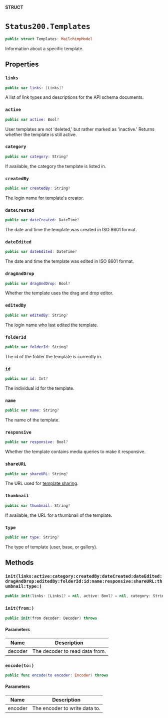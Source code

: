 **STRUCT**

# `Status200.Templates`

```swift
public struct Templates: MailchimpModel
```

Information about a specific template.

## Properties
### `links`

```swift
public var links: [Links]?
```

A list of link types and descriptions for the API schema documents.

### `active`

```swift
public var active: Bool?
```

User templates are not 'deleted,' but rather marked as 'inactive.' Returns whether the template is still active.

### `category`

```swift
public var category: String?
```

If available, the category the template is listed in.

### `createdBy`

```swift
public var createdBy: String?
```

The login name for template's creator.

### `dateCreated`

```swift
public var dateCreated: DateTime?
```

The date and time the template was created in ISO 8601 format.

### `dateEdited`

```swift
public var dateEdited: DateTime?
```

The date and time the template was edited in ISO 8601 format.

### `dragAndDrop`

```swift
public var dragAndDrop: Bool?
```

Whether the template uses the drag and drop editor.

### `editedBy`

```swift
public var editedBy: String?
```

The login name who last edited the template.

### `folderId`

```swift
public var folderId: String?
```

The id of the folder the template is currently in.

### `id`

```swift
public var id: Int?
```

The individual id for the template.

### `name`

```swift
public var name: String?
```

The name of the template.

### `responsive`

```swift
public var responsive: Bool?
```

Whether the template contains media queries to make it responsive.

### `shareURL`

```swift
public var shareURL: String?
```

The URL used for [template sharing](https://mailchimp.com/help/share-a-template/).

### `thumbnail`

```swift
public var thumbnail: String?
```

If available, the URL for a thumbnail of the template.

### `type`

```swift
public var type: String?
```

The type of template (user, base, or gallery).

## Methods
### `init(links:active:category:createdBy:dateCreated:dateEdited:dragAndDrop:editedBy:folderId:id:name:responsive:shareURL:thumbnail:type:)`

```swift
public init(links: [Links]? = nil, active: Bool? = nil, category: String? = nil, createdBy: String? = nil, dateCreated: DateTime? = nil, dateEdited: DateTime? = nil, dragAndDrop: Bool? = nil, editedBy: String? = nil, folderId: String? = nil, id: Int? = nil, name: String? = nil, responsive: Bool? = nil, shareURL: String? = nil, thumbnail: String? = nil, type: String? = nil)
```

### `init(from:)`

```swift
public init(from decoder: Decoder) throws
```

#### Parameters

| Name | Description |
| ---- | ----------- |
| decoder | The decoder to read data from. |

### `encode(to:)`

```swift
public func encode(to encoder: Encoder) throws
```

#### Parameters

| Name | Description |
| ---- | ----------- |
| encoder | The encoder to write data to. |